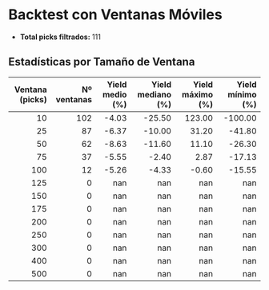 # Backtest con Ventanas Móviles

- **Total picks filtrados:** 111

## Estadísticas por Tamaño de Ventana

| Ventana (picks) | Nº ventanas | Yield medio (%) | Yield mediano (%) | Yield máximo (%) | Yield mínimo (%) |
|---------------:|------------:|----------------:|------------------:|-----------------:|-----------------:|
|              10 |          102 |           -4.03 |            -25.50 |          123.00 |         -100.00 |
|              25 |           87 |           -6.37 |            -10.00 |           31.20 |          -41.80 |
|              50 |           62 |           -8.63 |            -11.60 |           11.10 |          -26.30 |
|              75 |           37 |           -5.55 |             -2.40 |            2.87 |          -17.13 |
|             100 |           12 |           -5.26 |             -4.33 |           -0.60 |          -15.55 |
|             125 |            0 |             nan |               nan |             nan |             nan |
|             150 |            0 |             nan |               nan |             nan |             nan |
|             175 |            0 |             nan |               nan |             nan |             nan |
|             200 |            0 |             nan |               nan |             nan |             nan |
|             250 |            0 |             nan |               nan |             nan |             nan |
|             300 |            0 |             nan |               nan |             nan |             nan |
|             400 |            0 |             nan |               nan |             nan |             nan |
|             500 |            0 |             nan |               nan |             nan |             nan |